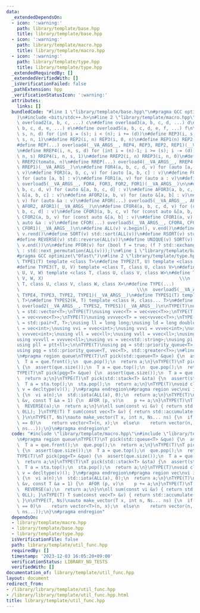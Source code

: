 ```yaml
---
data:
  _extendedDependsOn:
  - icon: ':warning:'
    path: library/template/base.hpp
    title: library/template/base.hpp
  - icon: ':warning:'
    path: library/template/macro.hpp
    title: library/template/macro.hpp
  - icon: ':warning:'
    path: library/template/type.hpp
    title: library/template/type.hpp
  _extendedRequiredBy: []
  _extendedVerifiedWith: []
  _isVerificationFailed: false
  _pathExtension: hpp
  _verificationStatusIcon: ':warning:'
  attributes:
    links: []
  bundledCode: "#line 1 \"library/template/base.hpp\"\n#pragma GCC optimize(\"Ofast\"\
    )\n#include <bits/stdc++.h>\n#line 2 \"library/template/macro.hpp\"\n\n#define\
    \ overload2(a, b, c, ...) c\n#define overload3(a, b, c, d, ...) d\n#define overload4(a,\
    \ b, c, d, e, ...) e\n#define overload5(a, b, c, d, e, f, ...) f\n\n#define REP4(i,\
    \ s, n, d) for (int i = (s); i < (n); i += (d))\n#define REP3(i, s, n) REP4(i,\
    \ s, n, 1)\n#define REP2(i, n) REP3(i, 0, n)\n#define REP1(n) REP2(tomato, n)\n\
    #define REP(...) overload4(__VA_ARGS__, REP4, REP3, REP2, REP1)(__VA_ARGS__)\n\
    \n#define RREP4(i, n, s, d) for (int i = (n)-1; i >= (s); i -= (d))\n#define RREP3(i,\
    \ n, s) RREP4(i, n, s, 1)\n#define RREP2(i, n) RREP3(i, n, 0)\n#define RREP1(n)\
    \ RREP2(tomato, n)\n#define RREP(...) overload4(__VA_ARGS__, RREP4, RREP3, RREP2,\
    \ RREP1)(__VA_ARGS__)\n\n#define FOR4(a, b, c, d, v) for (auto [a, b, c, d] :\
    \ v)\n#define FOR3(a, b, c, v) for (auto [a, b, c] : v)\n#define FOR2(a, b, v)\
    \ for (auto [a, b] : v)\n#define FOR1(a, v) for (auto a : v)\n#define FOR(...)\
    \ overload5(__VA_ARGS__, FOR4, FOR3, FOR2, FOR1)(__VA_ARGS__)\n\n#define AFOR4(a,\
    \ b, c, d, v) for (auto &[a, b, c, d] : v)\n#define AFOR3(a, b, c, v) for (auto\
    \ &[a, b, c] : v)\n#define AFOR2(a, b, v) for (auto &[a, b] : v)\n#define AFOR1(a,\
    \ v) for (auto &a : v)\n#define AFOR(...) overload5(__VA_ARGS__, AFOR4, AFOR3,\
    \ AFOR2, AFOR1)(__VA_ARGS__)\n\n#define CFOR4(a, b, c, d, v) for (const auto &[a,\
    \ b, c, d] : v)\n#define CFOR3(a, b, c, v) for (const auto &[a, b, c] : v)\n#define\
    \ CFOR2(a, b, v) for (const auto &[a, b] : v)\n#define CFOR1(a, v) for (const\
    \ auto &a : v)\n#define CFOR(...) overload5(__VA_ARGS__, CFOR4, CFOR3, CFOR2,\
    \ CFOR1)(__VA_ARGS__)\n\n#define ALL(v) v.begin(), v.end()\n#define RALL(v) v.rbegin(),\
    \ v.rend()\n#define SORT(v) std::sort(ALL(v))\n#define RSORT(v) std::sort(RALL(v))\n\
    #define REVERSE(v) std::reverse(ALL(v))\n#define UNIQUE(v) SORT(v), v.erase(std::unique(ALL(v)),\
    \ v.end())\n\n#define PFOR(v) for (bool f = true; (f ? std::exchange(f, false)\
    \ : std::next_permutation(ALL(v)));)\n#line 1 \"library/template/base.hpp\"\n\
    #pragma GCC optimize(\"Ofast\")\n#line 2 \"library/template/type.hpp\"\n\n#define\
    \ TYPE1(T) template <class T>\n#define TYPE2(T, U) template <class T, class U>\n\
    #define TYPE3(T, U, V) template <class T, class U, class V>\n#define TYPE4(T,\
    \ U, V, W) template <class T, class U, class V, class W>\n#define TYPE5(T, U,\
    \ V, W, X)                                                   \\\n  template <class\
    \ T, class U, class V, class W, class X>\n#define TYPE(...)                  \
    \                                            \\\n  overload5(__VA_ARGS__, TYPE5,\
    \ TYPE4, TYPE3, TYPE2, TYPE1)(__VA_ARGS__)\n#define TYPES1(T) template <class...\
    \ T>\n#define TYPES2(H, T) template <class H, class... T>\n#define TYPES(...)\
    \ overload2(__VA_ARGS__, TYPES2, TYPES1)(__VA_ARGS__)\n\nTYPE(T)\nusing vec<T>\
    \ = std::vector<T>;\nTYPE(T)\nusing vvec<T> = vec<vec<T>>;\nTYPE(T)\nusing vvvec<T>\
    \ = vec<vvec<T>>;\nTYPE(T)\nusing vvvvec<T> = vec<vvvec<T>>;\nTYPE(T)\nusing ptt<T>\
    \ = std::pair<T, T>;\nusing ll = long long;\nusing ld = long double;\nusing vi\
    \ = vec<int>;\nusing vvi = vvec<int>;\nusing vvvi = vvvec<int>;\nusing vvvvi =\
    \ vvvvec<int>;\nusing vll = vec<ll>;\nusing vvll = vvec<ll>;\nusing vvvll = vvvec<ll>;\n\
    using vvvvll = vvvvec<ll>;\nusing vs = vec<std::string>;\nusing pi = ptt<int>;\n\
    using pll = ptt<ll>;\n\nTYPE(T)\nusing pq = std::priority_queue<T>;\nTYPE(T)\n\
    using pqg = std::priority_queue<T, vec<T>, std::greater<T>>;\n#line 3 \"library/template/util_func.hpp\"\
    \n#pragma region queue\nTYPE(T)\nT pick(std::queue<T> &que) {\n  assert(que.size());\n\
    \  T a = que.front();\n  que.pop();\n  return a;\n}\nTYPE(T)\nT pick(pq<T> &que)\
    \ {\n  assert(que.size());\n  T a = que.top();\n  que.pop();\n  return a;\n}\n\
    TYPE(T)\nT pick(pqg<T> &que) {\n  assert(que.size());\n  T a = que.top();\n  que.pop();\n\
    \  return a;\n}\nTYPE(T)\nT pick(std::stack<T> &sta) {\n  assert(sta.size());\n\
    \  T a = sta.top();\n  sta.pop();\n  return a;\n}\nTYPE(T)\nvoid clear(T &v) {\
    \ v = decltype(v)(); }\n#pragma endregion\n#pragma region vec\nvi iota(int n)\
    \ {\n  vi a(n);\n  std::iota(ALL(a), 0);\n  return a;\n}\nTYPE(T)\nvoid add(vec<T>\
    \ &v, const T &a = 1) {\n  AFOR (p, v)\n    p += a;\n}\nTYPE(T)\nT rev(T a) {\n\
    \  REVERSE(a);\n  return a;\n}\n\nll sum(const vi &v) { return std::accumulate(ALL(v),\
    \ 0LL); }\nTYPE(T) T sum(const vec<T> &v) { return std::accumulate(ALL(v), T(0));\
    \ }\n\nTYPE(T, Ns)\nauto make_vector(T x, int n, Ns... ns) {\n  if constexpr (sizeof...(ns)\
    \ == 0)\n    return vector<T>(n, x);\n  else\n    return vector(n, make_vector<T>(x,\
    \ ns...));\n}\n#pragma endregion\n"
  code: "#include \"library/template/macro.hpp\"\n#include \"library/template/type.hpp\"\
    \n#pragma region queue\nTYPE(T)\nT pick(std::queue<T> &que) {\n  assert(que.size());\n\
    \  T a = que.front();\n  que.pop();\n  return a;\n}\nTYPE(T)\nT pick(pq<T> &que)\
    \ {\n  assert(que.size());\n  T a = que.top();\n  que.pop();\n  return a;\n}\n\
    TYPE(T)\nT pick(pqg<T> &que) {\n  assert(que.size());\n  T a = que.top();\n  que.pop();\n\
    \  return a;\n}\nTYPE(T)\nT pick(std::stack<T> &sta) {\n  assert(sta.size());\n\
    \  T a = sta.top();\n  sta.pop();\n  return a;\n}\nTYPE(T)\nvoid clear(T &v) {\
    \ v = decltype(v)(); }\n#pragma endregion\n#pragma region vec\nvi iota(int n)\
    \ {\n  vi a(n);\n  std::iota(ALL(a), 0);\n  return a;\n}\nTYPE(T)\nvoid add(vec<T>\
    \ &v, const T &a = 1) {\n  AFOR (p, v)\n    p += a;\n}\nTYPE(T)\nT rev(T a) {\n\
    \  REVERSE(a);\n  return a;\n}\n\nll sum(const vi &v) { return std::accumulate(ALL(v),\
    \ 0LL); }\nTYPE(T) T sum(const vec<T> &v) { return std::accumulate(ALL(v), T(0));\
    \ }\n\nTYPE(T, Ns)\nauto make_vector(T x, int n, Ns... ns) {\n  if constexpr (sizeof...(ns)\
    \ == 0)\n    return vector<T>(n, x);\n  else\n    return vector(n, make_vector<T>(x,\
    \ ns...));\n}\n#pragma endregion"
  dependsOn:
  - library/template/macro.hpp
  - library/template/base.hpp
  - library/template/type.hpp
  isVerificationFile: false
  path: library/template/util_func.hpp
  requiredBy: []
  timestamp: '2023-12-03 16:05:20+09:00'
  verificationStatus: LIBRARY_NO_TESTS
  verifiedWith: []
documentation_of: library/template/util_func.hpp
layout: document
redirect_from:
- /library/library/template/util_func.hpp
- /library/library/template/util_func.hpp.html
title: library/template/util_func.hpp
---
```

